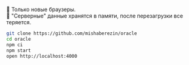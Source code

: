 🤘 Только новые браузеры. <br>
👻 "Серверные" данные хранятся в памяти, после перезагрузки все теряется.

```sh
git clone https://github.com/mishaberezin/oracle
cd oracle
npm ci
npm start
open http://localhost:4000
```
